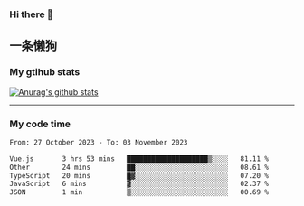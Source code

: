 ### Hi there 👋

## 一条懒狗
<!--
**kiss-me-quickly/kiss-me-quickly** is a ✨ _special_ ✨ repository because its `README.md` (this file) appears on your GitHub profile.

Here are some ideas to get you started:

- 🔭 I’m currently working on ...
- 🌱 I’m currently learning ...
- 👯 I’m looking to collaborate on ...
- 🤔 I’m looking for help with ...
- 💬 Ask me about ...
- 📫 How to reach me: ...
- 😄 Pronouns: ...
- ⚡ Fun fact: ...
-->


### My gtihub stats

[![Anurag's github stats](https://github-readme-stats.vercel.app/api?username=kiss-me-quickly)](https://github.com/anuraghazra/github-readme-stats)

***

### My code time

<!--START_SECTION:waka-->

```txt
From: 27 October 2023 - To: 03 November 2023

Vue.js       3 hrs 53 mins   ████████████████████▒░░░░   81.11 %
Other        24 mins         ██░░░░░░░░░░░░░░░░░░░░░░░   08.61 %
TypeScript   20 mins         █▓░░░░░░░░░░░░░░░░░░░░░░░   07.20 %
JavaScript   6 mins          ▓░░░░░░░░░░░░░░░░░░░░░░░░   02.37 %
JSON         1 min           ▒░░░░░░░░░░░░░░░░░░░░░░░░   00.69 %
```

<!--END_SECTION:waka-->
